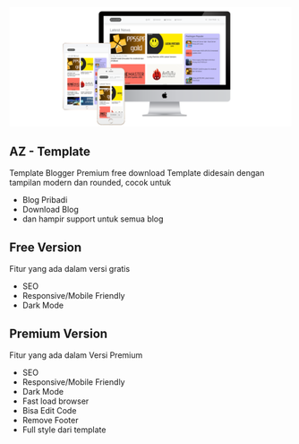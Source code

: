 ![Az Template](/image.png "AZ Template - Piew")
## AZ - Template
Template Blogger Premium free download
Template didesain dengan tampilan modern dan rounded, cocok untuk 
- Blog Pribadi 
- Download Blog
- dan hampir support untuk semua blog

## Free Version 
Fitur yang ada dalam versi gratis
- SEO
- Responsive/Mobile Friendly
- Dark Mode

## Premium Version
Fitur yang ada dalam Versi Premium
- SEO
- Responsive/Mobile Friendly
- Dark Mode
- Fast load browser
- Bisa Edit Code
- Remove Footer
- Full style dari template
